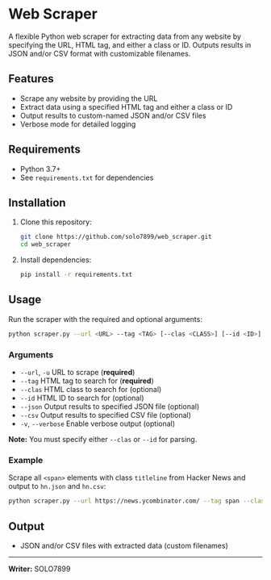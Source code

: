 # Web Scraper

A flexible Python web scraper for extracting data from any website by specifying the URL, HTML tag, and either a class or ID. Outputs results in JSON and/or CSV format with customizable filenames.

## Features

- Scrape any website by providing the URL
- Extract data using a specified HTML tag and either a class or ID
- Output results to custom-named JSON and/or CSV files
- Verbose mode for detailed logging

## Requirements

- Python 3.7+
- See `requirements.txt` for dependencies

## Installation

1. Clone this repository:
   ```sh
   git clone https://github.com/solo7899/web_scraper.git
   cd web_scraper
   ```
2. Install dependencies:
   ```sh
   pip install -r requirements.txt
   ```

## Usage

Run the scraper with the required and optional arguments:

```sh
python scraper.py --url <URL> --tag <TAG> [--clas <CLASS>] [--id <ID>] [--json <JSON_FILE>] [--csv <CSV_FILE>] [-v]
```

### Arguments

- `--url`, `-u` URL to scrape (**required**)
- `--tag` HTML tag to search for (**required**)
- `--clas` HTML class to search for (optional)
- `--id` HTML ID to search for (optional)
- `--json` Output results to specified JSON file (optional)
- `--csv` Output results to specified CSV file (optional)
- `-v`, `--verbose` Enable verbose output (optional)

**Note:** You must specify either `--clas` or `--id` for parsing.

### Example

Scrape all `<span>` elements with class `titleline` from Hacker News and output to `hn.json` and `hn.csv`:

```sh
python scraper.py --url https://news.ycombinator.com/ --tag span --clas titleline --json hn.json --csv hn.csv -v
```

## Output

- JSON and/or CSV files with extracted data (custom filenames)

---

**Writer:** SOLO7899
